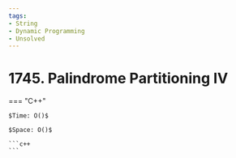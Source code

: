 ```yaml
---
tags:
- String
- Dynamic Programming
- Unsolved
---
```



# 1745. Palindrome Partitioning IV

=== "C++"

    $Time: O()$

    $Space: O()$

    ```c++
    ```